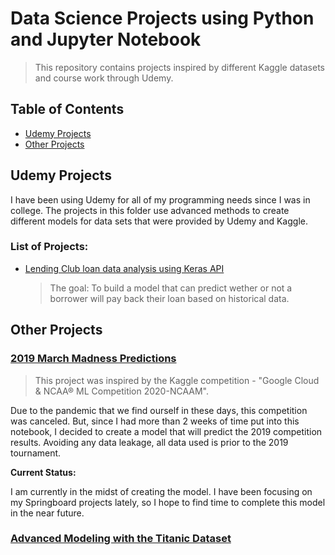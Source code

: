 # Data Science Projects using Python and Jupyter Notebook
> This repository contains projects inspired by different Kaggle datasets and course work through Udemy.

## Table of Contents
   - [Udemy Projects](#udemy-projects)
   - [Other Projects](#2019-march-madness-predictions)

## Udemy Projects

I have been using Udemy for all of my programming needs since I was in college. The projects in this folder use advanced methods to create different models for data sets that were provided by Udemy and Kaggle.

### List of Projects:
   - [Lending Club loan data analysis using Keras API](https://github.com/samdomeier/Data-Science-Projects/blob/master/Udemy_projects/LendingClub_loan_analysis_Keras_API.ipynb)
      > The goal: To build a model that can predict wether or not a borrower will pay back their loan based on historical data.

## Other Projects

### [2019 March Madness Predictions](https://github.com/samdomeier/Data-Science-Projects/blob/master/MarchMadness_2019_predictions.ipynb)
> This project was inspired by the Kaggle competition - "Google Cloud & NCAA® ML Competition 2020-NCAAM".

Due to the pandemic that we find ourself in these days, this competition was canceled. But, since I had more than 2 weeks of time put into this notebook, I decided to create a model that will predict the 2019 competition results. Avoiding any data leakage, all data used is prior to the 2019 tournament.

**Current Status:**

I am currently in the midst of creating the model. I have been focusing on my Springboard projects lately, so I hope to find time to complete this model in the near future.

### [Advanced Modeling with the Titanic Dataset]()
